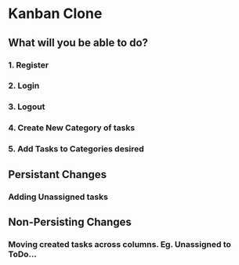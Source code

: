 # Kanban Clone
## What will you be able to do?
### 1. Register
### 2. Login
### 3. Logout
### 4. Create New Category of tasks
### 5. Add Tasks to Categories desired

## Persistant Changes
### Adding Unassigned tasks

## Non-Persisting Changes
### Moving created tasks across columns. Eg. Unassigned to ToDo...
